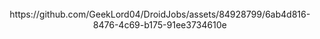 <div align="center">
</br>
https://github.com/GeekLord04/DroidJobs/assets/84928799/6ab4d816-8476-4c69-b175-91ee3734610e

</div>
